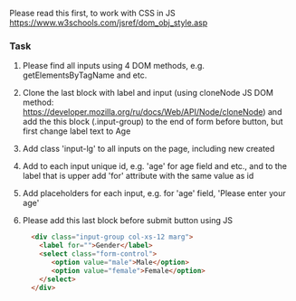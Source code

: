 Please read this first, to work with CSS in JS
https://www.w3schools.com/jsref/dom_obj_style.asp

### Task

1. Please find all inputs using 4 DOM methods, e.g. getElementsByTagName and etc.
2. Clone the last block with label and input (using cloneNode JS DOM method: https://developer.mozilla.org/ru/docs/Web/API/Node/cloneNode) and
add the this block (.input-group) to the end of form before button, but first change label text to Age
3. Add class 'input-lg' to all inputs on the page, including new created
4. Add to each input unique id, e.g. 'age' for age field and etc., and to the label that is upper add 'for' attribute with the same value as id
5. Add placeholders for each input, e.g. for 'age' field, 'Please enter your age'
6. Please add this last block before submit button using JS

    ```html
      <div class="input-group col-xs-12 marg">
        <label for="">Gender</label>
        <select class="form-control">
           <option value="male">Male</option> 
           <option value="female">Female</option> 
        </select>
      </div>    
    ``` 